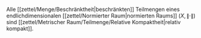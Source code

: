 Alle [[zettel/Menge/Beschränktheit|beschränkten]] Teilmengen eines endlichdimensionalen [[zettel/Normierter Raum|normierten Raums]] $(X, \| \cdot \|)$ sind [[zettel/Metrischer Raum/Teilmenge/Relative Kompaktheit|relativ kompakt]].